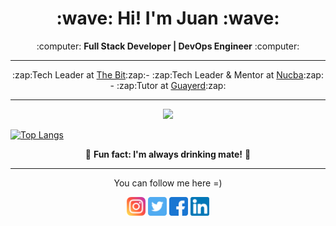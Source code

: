 <h1 align="center"><b>:wave: Hi! I'm Juan :wave:</b></h1>
<p align="center">:computer: <b>Full Stack Developer | DevOps Engineer</b> :computer:</p>
<hr>
<p align="center">
  :zap:Tech Leader at <a href="https://github.com/thebitar">The Bit</a>:zap:- :zap:Tech Leader & Mentor at <a href="https://github.com/nucba">Nucba</a>:zap: - :zap:Tutor at <a href="https://github.com/guayerd">Guayerd</a>:zap:
</p>
<hr>
<p align="center"><img src="https://github-readme-stats.vercel.app/api?username=jpromanonet&&show_icons=true&title_color=00fa9a&icon_color=00c87b&text_color=00fa9a&bg_color=191919&count_private=true"></p> 
  
[![Top Langs](https://github-readme-stats.vercel.app/api/top-langs/?username=jpromanonet&bg_color=000000&text_color=FFFFFF&title_color=159E4A&langs_count=10&card_width=1000&layout=compact)](https://github.com/jpromanonet/github-readme-stats)

<p align="center">🧉 <b>Fun fact: I'm always drinking mate!</b> 🧉</p>
<hr>
<p align="center">
  You can follow me here =)
</p>
<p align="center">
  <a src="https://instagram.com/juanp.raven">
    <img src="./images/instagram.png" width="30px" height="30px">
  </a>
  <a src="https://twitter.com/jpromanonet">
    <img src="./images/gorjeo.png" width="30px" height="30px">
  </a>
  <a src="https://instagram.com/juanp.raven">
    <img src="./images/facebook.png" width="30px" height="30px">
  </a>
  <a src="https://instagram.com/juanp.raven">
    <img src="./images/linkedin.png" width="30px" height="30px">
  </a>
</p>
